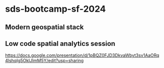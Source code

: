 # sds-bootcamp-sf-2024

## Modern geospatial stack


## Low code spatial analytics session
https://docs.google.com/presentation/d/1pBQZ0FJD3DkvaWbyt3sv1AaORq4lshqIg5OklJImM5Y/edit?usp=sharing
